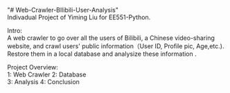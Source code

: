 "# Web-Crawler-BIlibili-User-Analysis"  
Indivadual Project of Yiming Liu for EE551-Python.

Intro:  
  A web crawler to go over all the users of Bilibili, a Chinese video-sharing website, and crawl users' public information（User ID, Profile pic, Age,etc.). Restore them in a local database and analysize these information .

Project Overview:  
1: Web Crawler
2: Database 	
3: Analysis
4: Conclusion  
